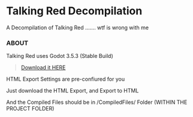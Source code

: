 # Talking Red Decompilation
A Decompilation of Talking Red ....... wtf is wrong with me

### ABOUT
Talking Red uses Godot 3.5.3 (Stable Build)
> [Download it HERE](https://godotengine.org/download/archive/3.5.3-stable/)

HTML Export Settings are pre-confiured for you

Just download the HTML Export, and Export to HTML

And the Compiled Files should be in /CompiledFiles/ Folder (WITHIN THE PROJECT FOLDER)

